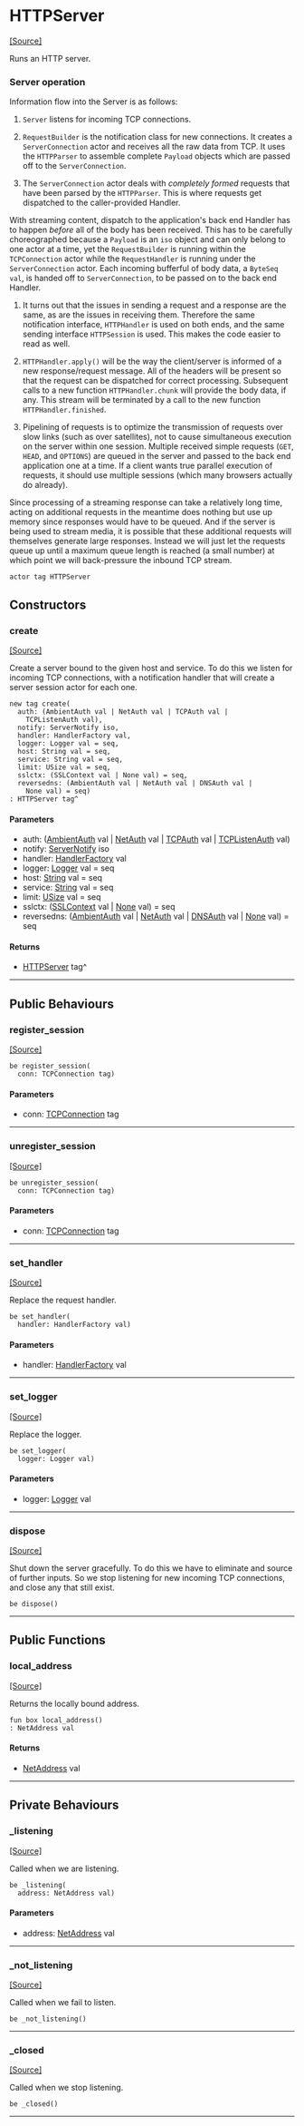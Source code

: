 # HTTPServer
<span class="source-link">[[Source]](src/http/server.md#L5)</span>

Runs an HTTP server.

### Server operation

Information flow into the Server is as follows:

1. `Server` listens for incoming TCP connections.

2. `RequestBuilder` is the notification class for new connections. It creates
a `ServerConnection` actor and receives all the raw data from TCP. It uses
the `HTTPParser` to assemble complete `Payload` objects which are passed off
to the `ServerConnection`.

3. The `ServerConnection` actor deals with *completely formed* requests
that have been parsed by the `HTTPParser`. This is where requests get
dispatched to the caller-provided Handler.

With streaming content, dispatch to the application's back end Handler
has to happen *before* all of the body has been received. This has to be
carefully choreographed because a `Payload` is an `iso` object and can only
belong to one actor at a time, yet the `RequestBuilder` is running within
the `TCPConnection` actor while the `RequestHandler` is running under the
`ServerConnection` actor. Each incoming bufferful of body data, a
`ByteSeq val`, is handed off to `ServerConnection`, to be passed on to the
back end Handler.

1. It turns out that the issues in sending a request and a response are the
same, as are the issues in receiving them. Therefore the same notification
interface, `HTTPHandler` is used on both ends, and the same sending
interface `HTTPSession` is used. This makes the code easier to read as well.

1. `HTTPHandler.apply()` will be the way the client/server is informed of a
new response/request message. All of the headers will be present so that the
request can be dispatched for correct processing. Subsequent calls to a new
function `HTTPHandler.chunk` will provide the body data, if any. This
stream will be terminated by a call to the new function
`HTTPHandler.finished`.

2. Pipelining of requests is to optimize the transmission of requests over
slow links (such as over satellites), not to cause simultaneous execution
on the server within one session. Multiple received simple requests (`GET`,
`HEAD`, and `OPTIONS`) are queued in the server and passed to the back end
application one at a time. If a client wants true parallel execution of
requests, it should use multiple sessions (which many browsers actually
do already).

Since processing of a streaming response can take a relatively long time,
acting on additional requests in the meantime does nothing but use up memory
since responses would have to be queued. And if the server is being used to
stream media, it is possible that these additional requests will themselves
generate large responses.  Instead we will just let the requests queue up
until a maximum queue length is reached (a small number) at which point we
will back-pressure the inbound TCP stream.


```pony
actor tag HTTPServer
```

## Constructors

### create
<span class="source-link">[[Source]](src/http/server.md#L71)</span>


Create a server bound to the given host and service. To do this we
listen for incoming TCP connections, with a notification handler
that will create a server session actor for each one.


```pony
new tag create(
  auth: (AmbientAuth val | NetAuth val | TCPAuth val | 
    TCPListenAuth val),
  notify: ServerNotify iso,
  handler: HandlerFactory val,
  logger: Logger val = seq,
  host: String val = seq,
  service: String val = seq,
  limit: USize val = seq,
  sslctx: (SSLContext val | None val) = seq,
  reversedns: (AmbientAuth val | NetAuth val | DNSAuth val | 
    None val) = seq)
: HTTPServer tag^
```
#### Parameters

*   auth: ([AmbientAuth](builtin-AmbientAuth.md) val | [NetAuth](net-NetAuth.md) val | [TCPAuth](net-TCPAuth.md) val | 
    [TCPListenAuth](net-TCPListenAuth.md) val)
*   notify: [ServerNotify](http-ServerNotify.md) iso
*   handler: [HandlerFactory](http-HandlerFactory.md) val
*   logger: [Logger](http-Logger.md) val = seq
*   host: [String](builtin-String.md) val = seq
*   service: [String](builtin-String.md) val = seq
*   limit: [USize](builtin-USize.md) val = seq
*   sslctx: ([SSLContext](net-ssl-SSLContext.md) val | [None](builtin-None.md) val) = seq
*   reversedns: ([AmbientAuth](builtin-AmbientAuth.md) val | [NetAuth](net-NetAuth.md) val | [DNSAuth](net-DNSAuth.md) val | 
    [None](builtin-None.md) val) = seq

#### Returns

* [HTTPServer](http-HTTPServer.md) tag^

---

## Public Behaviours

### register_session
<span class="source-link">[[Source]](src/http/server.md#L94)</span>


```pony
be register_session(
  conn: TCPConnection tag)
```
#### Parameters

*   conn: [TCPConnection](net-TCPConnection.md) tag

---

### unregister_session
<span class="source-link">[[Source]](src/http/server.md#L97)</span>


```pony
be unregister_session(
  conn: TCPConnection tag)
```
#### Parameters

*   conn: [TCPConnection](net-TCPConnection.md) tag

---

### set_handler
<span class="source-link">[[Source]](src/http/server.md#L100)</span>


Replace the request handler.


```pony
be set_handler(
  handler: HandlerFactory val)
```
#### Parameters

*   handler: [HandlerFactory](http-HandlerFactory.md) val

---

### set_logger
<span class="source-link">[[Source]](src/http/server.md#L108)</span>


Replace the logger.


```pony
be set_logger(
  logger: Logger val)
```
#### Parameters

*   logger: [Logger](http-Logger.md) val

---

### dispose
<span class="source-link">[[Source]](src/http/server.md#L116)</span>


Shut down the server gracefully. To do this we have to eliminate
and source of further inputs. So we stop listening for new incoming
TCP connections, and close any that still exist.


```pony
be dispose()
```

---

## Public Functions

### local_address
<span class="source-link">[[Source]](src/http/server.md#L127)</span>


Returns the locally bound address.


```pony
fun box local_address()
: NetAddress val
```

#### Returns

* [NetAddress](net-NetAddress.md) val

---

## Private Behaviours

### _listening
<span class="source-link">[[Source]](src/http/server.md#L133)</span>


Called when we are listening.


```pony
be _listening(
  address: NetAddress val)
```
#### Parameters

*   address: [NetAddress](net-NetAddress.md) val

---

### _not_listening
<span class="source-link">[[Source]](src/http/server.md#L140)</span>


Called when we fail to listen.


```pony
be _not_listening()
```

---

### _closed
<span class="source-link">[[Source]](src/http/server.md#L146)</span>


Called when we stop listening.


```pony
be _closed()
```

---

